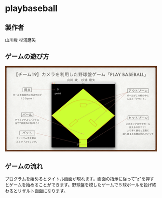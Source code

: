 # playbaseball
## 製作者
山川峻  杉浦磨矢

## ゲームの遊び方
<img src="poster.002.png">

## ゲームの流れ
プログラムを始めるとタイトル画面が現れます。画面の指示に従って"z"を押すとゲームを始めることができます。野球盤を模したゲームで５球ボールを投げ終わるとリザルト画面になります。


